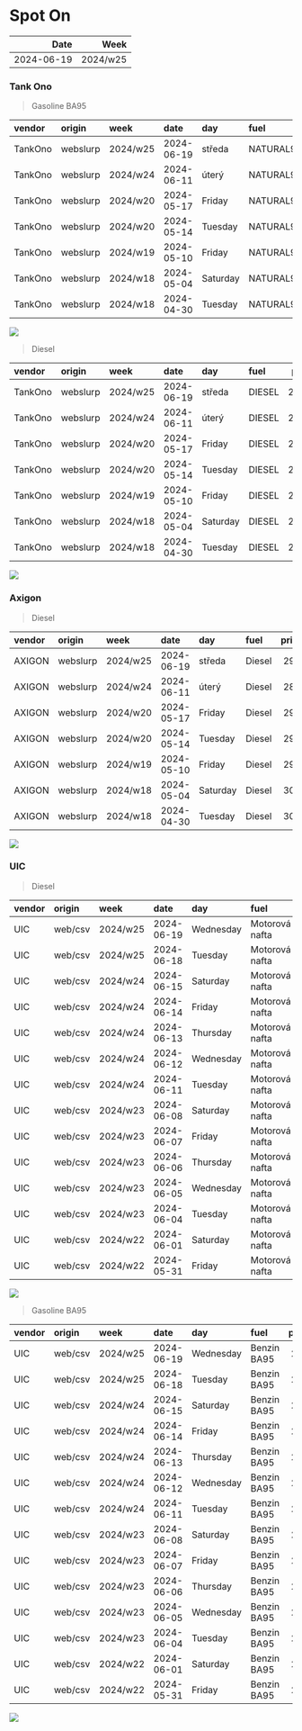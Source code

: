 Spot On
================

|       Date |     Week |
|-----------:|---------:|
| 2024-06-19 | 2024/w25 |

### Tank Ono

> Gasoline BA95

| vendor  | origin   | week     | date       | day      | fuel      | price | PriceVAT |
|:--------|:---------|:---------|:-----------|:---------|:----------|------:|---------:|
| TankOno | webslurp | 2024/w25 | 2024-06-19 | středa   | NATURAL95 | 29.34 |     35.5 |
| TankOno | webslurp | 2024/w24 | 2024-06-11 | úterý    | NATURAL95 | 29.34 |     35.5 |
| TankOno | webslurp | 2024/w20 | 2024-05-17 | Friday   | NATURAL95 | 30.50 |     36.9 |
| TankOno | webslurp | 2024/w20 | 2024-05-14 | Tuesday  | NATURAL95 | 30.99 |     37.5 |
| TankOno | webslurp | 2024/w19 | 2024-05-10 | Friday   | NATURAL95 | 30.99 |     37.5 |
| TankOno | webslurp | 2024/w18 | 2024-05-04 | Saturday | NATURAL95 | 31.82 |     38.5 |
| TankOno | webslurp | 2024/w18 | 2024-04-30 | Tuesday  | NATURAL95 | 32.15 |     38.9 |

<img src="SpotOn_files/figure-gfm/tono-ba95-1.png" style="display: block; margin: auto auto auto 0;" />

> Diesel

| vendor  | origin   | week     | date       | day      | fuel   | price | PriceVAT |
|:--------|:---------|:---------|:-----------|:---------|:-------|------:|---------:|
| TankOno | webslurp | 2024/w25 | 2024-06-19 | středa   | DIESEL | 27.69 |     33.5 |
| TankOno | webslurp | 2024/w24 | 2024-06-11 | úterý    | DIESEL | 27.19 |     32.9 |
| TankOno | webslurp | 2024/w20 | 2024-05-17 | Friday   | DIESEL | 28.02 |     33.9 |
| TankOno | webslurp | 2024/w20 | 2024-05-14 | Tuesday  | DIESEL | 28.51 |     34.5 |
| TankOno | webslurp | 2024/w19 | 2024-05-10 | Friday   | DIESEL | 28.51 |     34.5 |
| TankOno | webslurp | 2024/w18 | 2024-05-04 | Saturday | DIESEL | 28.84 |     34.9 |
| TankOno | webslurp | 2024/w18 | 2024-04-30 | Tuesday  | DIESEL | 29.67 |     35.9 |

<img src="SpotOn_files/figure-gfm/tono-diesel-1.png" style="display: block; margin: auto auto auto 0;" />

### Axigon

> Diesel

| vendor | origin   | week     | date       | day      | fuel   | price | PriceVAT |
|:-------|:---------|:---------|:-----------|:---------|:-------|------:|---------:|
| AXIGON | webslurp | 2024/w25 | 2024-06-19 | středa   | Diesel |  29.2 |     35.4 |
| AXIGON | webslurp | 2024/w24 | 2024-06-11 | úterý    | Diesel |  28.7 |     34.7 |
| AXIGON | webslurp | 2024/w20 | 2024-05-17 | Friday   | Diesel |  29.7 |     36.0 |
| AXIGON | webslurp | 2024/w20 | 2024-05-14 | Tuesday  | Diesel |  29.7 |     36.0 |
| AXIGON | webslurp | 2024/w19 | 2024-05-10 | Friday   | Diesel |  29.7 |     36.0 |
| AXIGON | webslurp | 2024/w18 | 2024-05-04 | Saturday | Diesel |  30.6 |     37.0 |
| AXIGON | webslurp | 2024/w18 | 2024-04-30 | Tuesday  | Diesel |  30.6 |     37.0 |

<img src="SpotOn_files/figure-gfm/axigon-diesel-1.png" style="display: block; margin: auto auto auto 0;" />

### UIC

> Diesel

| vendor | origin  | week     | date       | day       | fuel           | price | priceVAT |
|:-------|:--------|:---------|:-----------|:----------|:---------------|------:|---------:|
| UIC    | web/csv | 2024/w25 | 2024-06-19 | Wednesday | Motorová nafta |  28.3 |     34.2 |
| UIC    | web/csv | 2024/w25 | 2024-06-18 | Tuesday   | Motorová nafta |  28.0 |     33.9 |
| UIC    | web/csv | 2024/w24 | 2024-06-15 | Saturday  | Motorová nafta |  27.8 |     33.6 |
| UIC    | web/csv | 2024/w24 | 2024-06-14 | Friday    | Motorová nafta |  27.7 |     33.5 |
| UIC    | web/csv | 2024/w24 | 2024-06-13 | Thursday  | Motorová nafta |  27.4 |     33.2 |
| UIC    | web/csv | 2024/w24 | 2024-06-12 | Wednesday | Motorová nafta |  27.3 |     33.0 |
| UIC    | web/csv | 2024/w24 | 2024-06-11 | Tuesday   | Motorová nafta |  27.2 |     32.9 |
| UIC    | web/csv | 2024/w23 | 2024-06-08 | Saturday  | Motorová nafta |  27.2 |     32.9 |
| UIC    | web/csv | 2024/w23 | 2024-06-07 | Friday    | Motorová nafta |  27.3 |     33.0 |
| UIC    | web/csv | 2024/w23 | 2024-06-06 | Thursday  | Motorová nafta |  27.2 |     32.9 |
| UIC    | web/csv | 2024/w23 | 2024-06-05 | Wednesday | Motorová nafta |  27.4 |     33.2 |
| UIC    | web/csv | 2024/w23 | 2024-06-04 | Tuesday   | Motorová nafta |  27.4 |     33.2 |
| UIC    | web/csv | 2024/w22 | 2024-06-01 | Saturday  | Motorová nafta |  27.8 |     33.6 |
| UIC    | web/csv | 2024/w22 | 2024-05-31 | Friday    | Motorová nafta |  28.1 |     34.0 |

<img src="SpotOn_files/figure-gfm/uic-diesel-1.png" style="display: block; margin: auto auto auto 0;" />

> Gasoline BA95

| vendor | origin  | week     | date       | day       | fuel        | price | priceVAT |
|:-------|:--------|:---------|:-----------|:----------|:------------|------:|---------:|
| UIC    | web/csv | 2024/w25 | 2024-06-19 | Wednesday | Benzin BA95 |  29.5 |     35.7 |
| UIC    | web/csv | 2024/w25 | 2024-06-18 | Tuesday   | Benzin BA95 |  29.5 |     35.7 |
| UIC    | web/csv | 2024/w24 | 2024-06-15 | Saturday  | Benzin BA95 |  29.4 |     35.6 |
| UIC    | web/csv | 2024/w24 | 2024-06-14 | Friday    | Benzin BA95 |  29.4 |     35.6 |
| UIC    | web/csv | 2024/w24 | 2024-06-13 | Thursday  | Benzin BA95 |  29.3 |     35.5 |
| UIC    | web/csv | 2024/w24 | 2024-06-12 | Wednesday | Benzin BA95 |  29.3 |     35.5 |
| UIC    | web/csv | 2024/w24 | 2024-06-11 | Tuesday   | Benzin BA95 |  29.3 |     35.5 |
| UIC    | web/csv | 2024/w23 | 2024-06-08 | Saturday  | Benzin BA95 |  29.3 |     35.5 |
| UIC    | web/csv | 2024/w23 | 2024-06-07 | Friday    | Benzin BA95 |  29.4 |     35.6 |
| UIC    | web/csv | 2024/w23 | 2024-06-06 | Thursday  | Benzin BA95 |  29.2 |     35.3 |
| UIC    | web/csv | 2024/w23 | 2024-06-05 | Wednesday | Benzin BA95 |  29.3 |     35.5 |
| UIC    | web/csv | 2024/w23 | 2024-06-04 | Tuesday   | Benzin BA95 |  29.3 |     35.5 |
| UIC    | web/csv | 2024/w22 | 2024-06-01 | Saturday  | Benzin BA95 |  29.7 |     35.9 |
| UIC    | web/csv | 2024/w22 | 2024-05-31 | Friday    | Benzin BA95 |  29.8 |     36.1 |

<img src="SpotOn_files/figure-gfm/uic-ba95-1.png" style="display: block; margin: auto auto auto 0;" />
